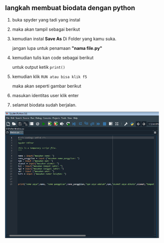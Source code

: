 ## langkah membuat biodata dengan python 
 
1. buka spyder yang tadi yang instal

2. maka akan tampil sebagai berikut

3. kemudian instal **Save As** Di Folder yang kamu suka.

   jangan lupa untuk penamaan **"nama file.py"**

4. kemudian tulis kan code sebagai berikut

   untuk output ketik `print()`

5. kemudian klik `RUN atau bisa klik f5`

   maka akan seperti gambar berikut
 
6. masukan identitas user klik enter

7. selamat biodata sudah berjalan.


![01.png](/gambar/01.png)
